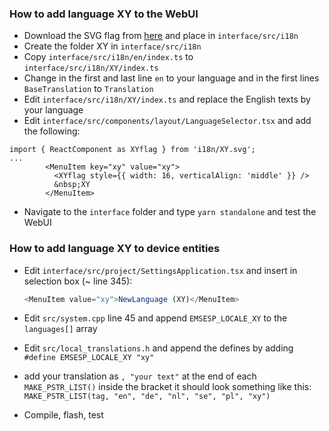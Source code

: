 ### How to add language XY to the WebUI

- Download the SVG flag from [here](https://gitlab.com/catamphetamine/country-flag-icons/-/tree/master/3x2) and place in `interface/src/i18n`
- Create the folder XY in `interface/src/i18n`
- Copy `interface/src/i18n/en/index.ts` to `interface/src/i18n/XY/index.ts`
- Change in the first and last line `en` to your language and in the first lines `BaseTranslation` to `Translation`
- Edit `interface/src/i18n/XY/index.ts` and replace the English texts by your language
- Edit `interface/src/components/layout/LanguageSelector.tsx` and add the following:

```
import { ReactComponent as XYflag } from 'i18n/XY.svg';
...
        <MenuItem key="xy" value="xy">
          <XYflag style={{ width: 16, verticalAlign: 'middle' }} />
          &nbsp;XY
        </MenuItem>
```

- Navigate to the `interface` folder and type `yarn standalone` and test the WebUI

### How to add language XY to device entities

- Edit `interface/src/project/SettingsApplication.tsx` and insert in selection box (~ line 345):

  ```ts
  <MenuItem value="xy">NewLanguage (XY)</MenuItem>
  ```

- Edit `src/system.cpp` line 45 and append `EMSESP_LOCALE_XY` to the `languages[]` array
- Edit `src/local_translations.h` and append the defines by adding  
  `#define EMSESP_LOCALE_XY "xy"`
- add your translation as `, "your text"` at the end of each `MAKE_PSTR_LIST()` inside the bracket it should look something like this:
  `MAKE_PSTR_LIST(tag, "en", "de", "nl", "se", "pl", "xy")`
- Compile, flash, test
